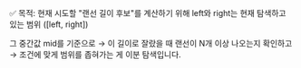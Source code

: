 ✅ 목적: 현재 시도할 "랜선 길이 후보"를 계산하기 위해
left와 right는 현재 탐색하고 있는 범위 ([left, right])

그 중간값 mid를 기준으로
→ 이 길이로 잘랐을 때 랜선이 N개 이상 나오는지 확인하고
→ 조건에 맞게 범위를 좁혀가는 게 이분 탐색입니다.
